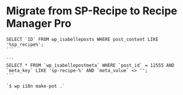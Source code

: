 # Migrate from SP-Recipe to Recipe Manager Pro

````
SELECT `ID` FROM wp_isabelleposts WHERE post_content LIKE '%sp_recipe%';
```

```
SELECT * FROM `wp_isabellepostmeta` WHERE `post_id` = 12555 AND `meta_key` LIKE 'sp-recipe-%' AND `meta_value` <> '';
```

`$ wp i18n make-pot .`
